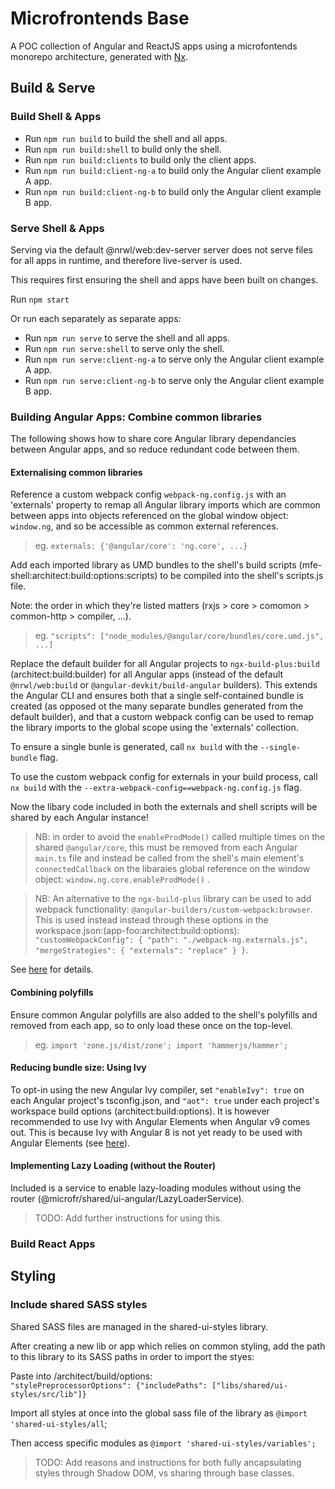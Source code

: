 # Microfrontends Base

A POC collection of Angular and ReactJS apps using a microfontends monorepo architecture, generated with [Nx](https://nx.dev).

## Build & Serve

### Build Shell & Apps

- Run `npm run build` to build the shell and all apps.
- Run `npm run build:shell` to build only the shell.
- Run `npm run build:clients` to build only the client apps.
- Run `npm run build:client-ng-a` to build only the Angular client example A app.
- Run `npm run build:client-ng-b` to build only the Angular client example B app.

### Serve Shell & Apps

Serving via the default @nrwl/web:dev-server server does not serve files for all apps in runtime, and therefore live-server is used.

This requires first ensuring the shell and apps have been built on changes.

Run `npm start`

Or run each separately as separate apps:

- Run `npm run serve` to serve the shell and all apps.
- Run `npm run serve:shell` to serve only the shell.
- Run `npm run serve:client-ng-a` to serve only the Angular client example A app.
- Run `npm run serve:client-ng-b` to serve only the Angular client example B app.

### Building Angular Apps: Combine common libraries

The following shows how to share core Angular library dependancies between Angular apps,
and so reduce redundant code between them.

#### Externalising common libraries

Reference a custom webpack config `webpack-ng.config.js` with an 'externals' property to remap all Angular library imports which are common between apps into objects referenced on the global window object: `window.ng`, and so be accessible as common external references.

> eg. `externals: {'@angular/core': 'ng.core', ...}`

Add each imported library as UMD bundles to the shell's build scripts (mfe-shell:architect:build:options:scripts) to be compiled into the shell's scripts.js file.

Note: the order in which they're listed matters (rxjs > core > comomon > common-http > compiler, ...).

> eg. `"scripts": ["node_modules/@angular/core/bundles/core.umd.js", ...]`

Replace the default builder for all Angular projects to `ngx-build-plus:build` (architect:build:builder) for all Angular apps (instead of the default `@nrwl/web:build` or `@angular-devkit/build-angular` builders). This extends the Angular CLI and ensures both that a single self-contained bundle is created (as opposed ot the many separate bundles generated from the default builder), and that a custom webpack config can be used to remap the library imports to the global scope using the 'externals' collection.

To ensure a single bunle is generated, call `nx build` with the `--single-bundle` flag.

To use the custom webpack config for externals in your build process, call `nx build` with the `--extra-webpack-config==webpack-ng.config.js` flag.

Now the libary code included in both the externals and shell scripts will be shared by each Angular instance!

> NB: in order to avoid the `enableProdMode()` called multiple times on the shared `@angular/core`, this must be removed from each Angular `main.ts` file and instead be called from the shell's main element's `connectedCallback` on the libaraies global reference on the window object: `window.ng.core.enableProdMode()` .

> NB: An alternative to the `ngx-build-plus` library can be used to add webpack functionality: `@angular-builders/custom-webpack:browser`. This is used instead instead through these options in the workspace.json:(app-foo:architect:build:options): `"customWebpackConfig": { "path": "./webpack-ng.externals.js", "mergeStrategies": { "externals": "replace" } }`.

See [here](https://www.npmjs.com/package/@angular-builders/custom-webpack#custom-webpack-browser) for details.

#### Combining polyfills

Ensure common Angular polyfills are also added to the shell's polyfills and removed from each app, so to only load these once on the top-level.

> eg. `import 'zone.js/dist/zone'; import 'hammerjs/hammer';`

#### Reducing bundle size: Using Ivy

To opt-in using the new Angular Ivy compiler, set `"enableIvy": true` on each Angular project's tsconfig.json, and `"aot": true` under each project's workspace build options (architect:build:options). It is however recommended to use Ivy with Angular Elements when Angular v9 comes out. This is because Ivy with Angular 8 is not yet ready to be used with Angular Elements (see [here](https://github.com/angular/angular/issues/30262)).

#### Implementing Lazy Loading (without the Router)

Included is a service to enable lazy-loading modules without using the router (@microfr/shared/ui-angular/LazyLoaderService).

> TODO: Add further instructions for using this.

### Build React Apps

## Styling

### Include shared SASS styles

Shared SASS files are managed in the shared-ui-styles library.

After creating a new lib or app which relies on common styling, add the path to this library to its SASS paths in order to import the styes:

Paste into /architect/build/options:\
`"stylePreprocessorOptions": {"includePaths": ["libs/shared/ui-styles/src/lib"]}`

Import all styles at once into the global sass file of the library as `@import 'shared-ui-styles/all`;

Then access specific modules as `@import 'shared-ui-styles/variables';`

> TODO: Add reasons and instructions for both fully ancapsulating styles through Shadow DOM, vs sharing through base classes.
